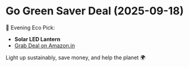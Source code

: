 
# Go Green Saver Deal (2025-09-18)

🌙 Evening Eco Pick:

- **Solar LED Lantern**
- [Grab Deal on Amazon.in](https://www.amazon.in/dp/B07XJ8ZVGR?tag=gogreenstore-21)

Light up sustainably, save money, and help the planet 🌍
